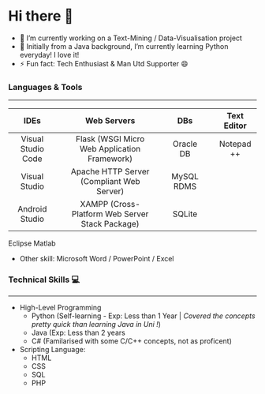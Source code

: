 # Hi there 👋

<!--
**xx-m-h-u-xx/xx-m-h-u-xx** is a ✨ _special_ ✨ repository because its `README.md` (this file) appears on your GitHub profile.

Here are some ideas to get you started: 
-->

- 🔭 I’m currently working on a Text-Mining / Data-Visualisation project
- 🌱 Initially from a Java background, I’m currently learning Python everyday! I love it!
- ⚡ Fun fact: Tech Enthusiast & Man Utd Supporter 😄

<!-- - 👯 I’m looking to collaborate on ...
- 🤔 I’m looking for help with ...
- 💬 Ask me about ...
- 📫 How to reach me: ...
- 😄 Pronouns: ... -->

### Languages & Tools
------------------------------------------------------------------------------------------
IDEs  |                 | Web Servers | | DBs | | Text Editor
|:---:|           :---: | :---: | :---: | :---: |:---:|:---:|
Visual Studio Code |    | Flask (WSGI Micro Web Application Framework)    | | Oracle DB || Notepad ++
Visual Studio      |    | Apache HTTP Server (Compliant Web Server)       | | MySQL RDMS ||
Android Studio     |    | XAMPP (Cross-Platform Web Server Stack Package) | |SQLite ||
Eclipse
Matlab

* Other skill: Microsoft Word / PowerPoint / Excel


### Technical Skills 💻
------------------------------------------------------------------------------------------
  * High-Level Programming
    * Python (Self-learning - Exp: Less than 1 Year | _Covered the concepts pretty quick than learning Java in Uni !_)
    * Java (Exp: Less than 2 years
    * C# (Familarised with some C/C++ concepts, not as proficent)
  * Scripting Language:
    * HTML 
    * CSS
    * SQL
    * PHP   
